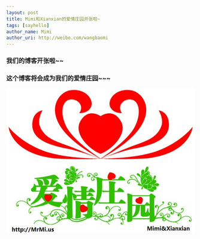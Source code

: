 ```yaml
---
layout: post
title: Mimi和Xianxian的爱情庄园开张啦~
tags: [sayhello]
author_name: Mimi
author_uri: http://weibo.com/wangbaomi
---
```

### 我们的博客开张啦~~

### 这个博客将会成为我们的爱情庄园~~~
<img src="images/posts/2014-02-24/aiqingzhuangyuan.png">